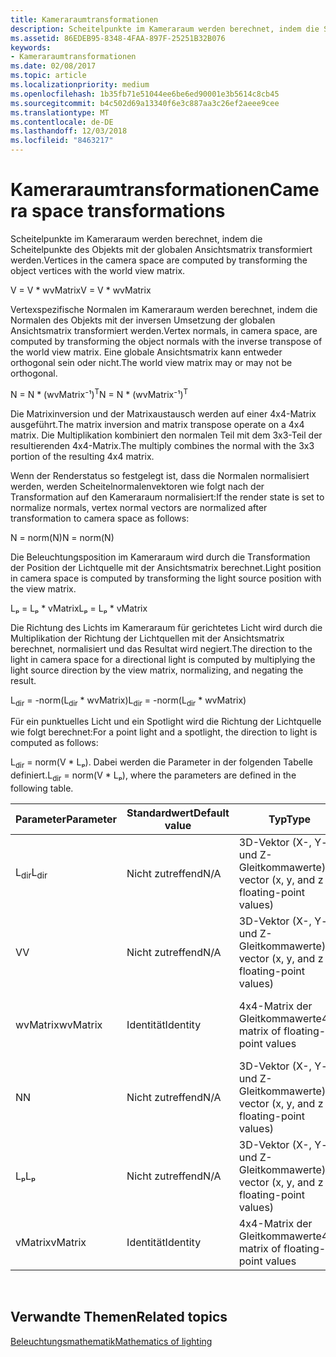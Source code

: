 ```yaml
---
title: Kameraraumtransformationen
description: Scheitelpunkte im Kameraraum werden berechnet, indem die Scheitelpunkte des Objekts mit der globalen Ansichtsmatrix transformiert werden.
ms.assetid: 86EDEB95-8348-4FAA-897F-25251B32B076
keywords:
- Kameraraumtransformationen
ms.date: 02/08/2017
ms.topic: article
ms.localizationpriority: medium
ms.openlocfilehash: 1b35fb71e51044ee6be6ed90001e3b5614c8cb45
ms.sourcegitcommit: b4c502d69a13340f6e3c887aa3c26ef2aeee9cee
ms.translationtype: MT
ms.contentlocale: de-DE
ms.lasthandoff: 12/03/2018
ms.locfileid: "8463217"
---
```

# <a name="camera-space-transformations"></a><span data-ttu-id="40f34-104">Kameraraumtransformationen</span><span class="sxs-lookup"><span data-stu-id="40f34-104">Camera space transformations</span></span>


<span data-ttu-id="40f34-105">Scheitelpunkte im Kameraraum werden berechnet, indem die Scheitelpunkte des Objekts mit der globalen Ansichtsmatrix transformiert werden.</span><span class="sxs-lookup"><span data-stu-id="40f34-105">Vertices in the camera space are computed by transforming the object vertices with the world view matrix.</span></span>

<span data-ttu-id="40f34-106">V = V \* wvMatrix</span><span class="sxs-lookup"><span data-stu-id="40f34-106">V = V \* wvMatrix</span></span>

<span data-ttu-id="40f34-107">Vertexspezifische Normalen im Kameraraum werden berechnet, indem die Normalen des Objekts mit der inversen Umsetzung der globalen Ansichtsmatrix transformiert werden.</span><span class="sxs-lookup"><span data-stu-id="40f34-107">Vertex normals, in camera space, are computed by transforming the object normals with the inverse transpose of the world view matrix.</span></span> <span data-ttu-id="40f34-108">Eine globale Ansichtsmatrix kann entweder orthogonal sein oder nicht.</span><span class="sxs-lookup"><span data-stu-id="40f34-108">The world view matrix may or may not be orthogonal.</span></span>

<span data-ttu-id="40f34-109">N = N \* (wvMatrix⁻¹)<sup>T</sup></span><span class="sxs-lookup"><span data-stu-id="40f34-109">N = N \* (wvMatrix⁻¹)<sup>T</sup></span></span>

<span data-ttu-id="40f34-110">Die Matrixinversion und der Matrixaustausch werden auf einer 4x4-Matrix ausgeführt.</span><span class="sxs-lookup"><span data-stu-id="40f34-110">The matrix inversion and matrix transpose operate on a 4x4 matrix.</span></span> <span data-ttu-id="40f34-111">Die Multiplikation kombiniert den normalen Teil mit dem 3x3-Teil der resultierenden 4x4-Matrix.</span><span class="sxs-lookup"><span data-stu-id="40f34-111">The multiply combines the normal with the 3x3 portion of the resulting 4x4 matrix.</span></span>

<span data-ttu-id="40f34-112">Wenn der Renderstatus so festgelegt ist, dass die Normalen normalisiert werden, werden Scheitelnormalenvektoren wie folgt nach der Transformation auf den Kameraraum normalisiert:</span><span class="sxs-lookup"><span data-stu-id="40f34-112">If the render state is set to normalize normals, vertex normal vectors are normalized after transformation to camera space as follows:</span></span>

<span data-ttu-id="40f34-113">N = norm(N)</span><span class="sxs-lookup"><span data-stu-id="40f34-113">N = norm(N)</span></span>

<span data-ttu-id="40f34-114">Die Beleuchtungsposition im Kameraraum wird durch die Transformation der Position der Lichtquelle mit der Ansichtsmatrix berechnet.</span><span class="sxs-lookup"><span data-stu-id="40f34-114">Light position in camera space is computed by transforming the light source position with the view matrix.</span></span>

<span data-ttu-id="40f34-115">Lₚ = Lₚ \* vMatrix</span><span class="sxs-lookup"><span data-stu-id="40f34-115">Lₚ = Lₚ \* vMatrix</span></span>

<span data-ttu-id="40f34-116">Die Richtung des Lichts im Kameraraum für gerichtetes Licht wird durch die Multiplikation der Richtung der Lichtquellen mit der Ansichtsmatrix berechnet, normalisiert und das Resultat wird negiert.</span><span class="sxs-lookup"><span data-stu-id="40f34-116">The direction to the light in camera space for a directional light is computed by multiplying the light source direction by the view matrix, normalizing, and negating the result.</span></span>

<span data-ttu-id="40f34-117">L<sub>dir</sub> = -norm(L<sub>dir</sub> \* wvMatrix)</span><span class="sxs-lookup"><span data-stu-id="40f34-117">L<sub>dir</sub> = -norm(L<sub>dir</sub> \* wvMatrix)</span></span>

<span data-ttu-id="40f34-118">Für ein punktuelles Licht und ein Spotlight wird die Richtung der Lichtquelle wie folgt berechnet:</span><span class="sxs-lookup"><span data-stu-id="40f34-118">For a point light and a spotlight, the direction to light is computed as follows:</span></span>

<span data-ttu-id="40f34-119">L<sub>dir</sub> = norm(V \* Lₚ). Dabei werden die Parameter in der folgenden Tabelle definiert.</span><span class="sxs-lookup"><span data-stu-id="40f34-119">L<sub>dir</sub> = norm(V \* Lₚ), where the parameters are defined in the following table.</span></span>

| <span data-ttu-id="40f34-120">Parameter</span><span class="sxs-lookup"><span data-stu-id="40f34-120">Parameter</span></span>       | <span data-ttu-id="40f34-121">Standardwert</span><span class="sxs-lookup"><span data-stu-id="40f34-121">Default value</span></span> | <span data-ttu-id="40f34-122">Typ</span><span class="sxs-lookup"><span data-stu-id="40f34-122">Type</span></span>                                          | <span data-ttu-id="40f34-123">Beschreibung</span><span class="sxs-lookup"><span data-stu-id="40f34-123">Description</span></span>                                               |
|-----------------|---------------|-----------------------------------------------|-----------------------------------------------------------|
| <span data-ttu-id="40f34-124">L<sub>dir</sub></span><span class="sxs-lookup"><span data-stu-id="40f34-124">L<sub>dir</sub></span></span> | <span data-ttu-id="40f34-125">Nicht zutreffend</span><span class="sxs-lookup"><span data-stu-id="40f34-125">N/A</span></span>           | <span data-ttu-id="40f34-126">3D-Vektor (X-, Y- und Z-Gleitkommawerte)</span><span class="sxs-lookup"><span data-stu-id="40f34-126">3D vector (x, y, and z floating-point values)</span></span> | <span data-ttu-id="40f34-127">Richtungsvektor vom Objekt-Vertex bis zur Lichtquelle</span><span class="sxs-lookup"><span data-stu-id="40f34-127">Direction vector from object vertex to the light</span></span>          |
| <span data-ttu-id="40f34-128">V</span><span class="sxs-lookup"><span data-stu-id="40f34-128">V</span></span>               | <span data-ttu-id="40f34-129">Nicht zutreffend</span><span class="sxs-lookup"><span data-stu-id="40f34-129">N/A</span></span>           | <span data-ttu-id="40f34-130">3D-Vektor (X-, Y- und Z-Gleitkommawerte)</span><span class="sxs-lookup"><span data-stu-id="40f34-130">3D vector (x, y, and z floating-point values)</span></span> | <span data-ttu-id="40f34-131">Vertexposition im Kameraraum</span><span class="sxs-lookup"><span data-stu-id="40f34-131">Vertex position in camera space</span></span>                           |
| <span data-ttu-id="40f34-132">wvMatrix</span><span class="sxs-lookup"><span data-stu-id="40f34-132">wvMatrix</span></span>        | <span data-ttu-id="40f34-133">Identität</span><span class="sxs-lookup"><span data-stu-id="40f34-133">Identity</span></span>      | <span data-ttu-id="40f34-134">4x4-Matrix der Gleitkommawerte</span><span class="sxs-lookup"><span data-stu-id="40f34-134">4x4 matrix of floating-point values</span></span>           | <span data-ttu-id="40f34-135">Zusammengesetzte Matrix mit globaler und Ansichtstransformation</span><span class="sxs-lookup"><span data-stu-id="40f34-135">Composite matrix containing the world and view transforms</span></span> |
| <span data-ttu-id="40f34-136">N</span><span class="sxs-lookup"><span data-stu-id="40f34-136">N</span></span>               | <span data-ttu-id="40f34-137">Nicht zutreffend</span><span class="sxs-lookup"><span data-stu-id="40f34-137">N/A</span></span>           | <span data-ttu-id="40f34-138">3D-Vektor (X-, Y- und Z-Gleitkommawerte)</span><span class="sxs-lookup"><span data-stu-id="40f34-138">3D vector (x, y, and z floating-point values)</span></span> | <span data-ttu-id="40f34-139">Vertexnormale</span><span class="sxs-lookup"><span data-stu-id="40f34-139">Vertex normal</span></span>                                             |
| <span data-ttu-id="40f34-140">Lₚ</span><span class="sxs-lookup"><span data-stu-id="40f34-140">Lₚ</span></span>              | <span data-ttu-id="40f34-141">Nicht zutreffend</span><span class="sxs-lookup"><span data-stu-id="40f34-141">N/A</span></span>           | <span data-ttu-id="40f34-142">3D-Vektor (X-, Y- und Z-Gleitkommawerte)</span><span class="sxs-lookup"><span data-stu-id="40f34-142">3D vector (x, y, and z floating-point values)</span></span> | <span data-ttu-id="40f34-143">Position der Lichtquelle im Kameraraum</span><span class="sxs-lookup"><span data-stu-id="40f34-143">Light position in camera space</span></span>                            |
| <span data-ttu-id="40f34-144">vMatrix</span><span class="sxs-lookup"><span data-stu-id="40f34-144">vMatrix</span></span>         | <span data-ttu-id="40f34-145">Identität</span><span class="sxs-lookup"><span data-stu-id="40f34-145">Identity</span></span>      | <span data-ttu-id="40f34-146">4x4-Matrix der Gleitkommawerte</span><span class="sxs-lookup"><span data-stu-id="40f34-146">4x4 matrix of floating-point values</span></span>           | <span data-ttu-id="40f34-147">Matrix mit Ansichtstransformation</span><span class="sxs-lookup"><span data-stu-id="40f34-147">Matrix containing the view transform</span></span>                      |

 

## <a name="span-idrelated-topicsspanrelated-topics"></a><span data-ttu-id="40f34-148"><span id="related-topics"></span>Verwandte Themen</span><span class="sxs-lookup"><span data-stu-id="40f34-148"><span id="related-topics"></span>Related topics</span></span>


[<span data-ttu-id="40f34-149">Beleuchtungsmathematik</span><span class="sxs-lookup"><span data-stu-id="40f34-149">Mathematics of lighting</span></span>](mathematics-of-lighting.md)

 

 




